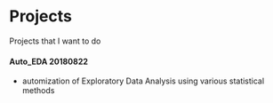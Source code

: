 # Projects
Projects that I want to do

#### Auto_EDA 20180822
* automization of Exploratory Data Analysis using various statistical methods 
